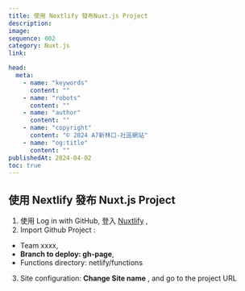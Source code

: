 ```yaml
---
title: 使用 Nextlify 發布Nuxt.js Project
description:
image:
sequence: 002
category: Nuxt.js
link:

head:
  meta:
    - name: "keywords"
      content: ""
    - name: "robots"
      content: ""
    - name: "author"
      content: ""
    - name: "copyright"
      content: "© 2024 A7新林口-社區網站"
    - name: "og:title"
      content: ""
publishedAt: 2024-04-02
toc: true
---
```


## 使用 Nextlify 發布 Nuxt.js Project

1. 使用 Log in with GitHub, 登入 <a href="https://app.netlify.com/teams/tcwang/overview"> Nuxtlify</a> ,
2. Import Github Project :

- Team xxxx,
- **Branch to deploy: gh-page**,
- Functions directory: netlify/functions

3. Site configuration: **Change Site name** , and go to the project URL
